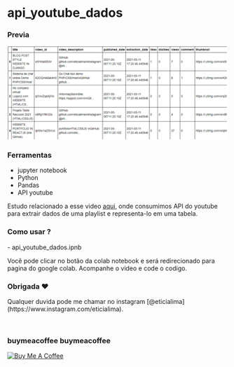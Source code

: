 # api_youtube_dados 
 
### Previa
 
<img src="git/demo.png?raw=true"/>

### Ferramentas
* jupyter notebook
* Python
* Pandas
* API youtube 

<p>Estudo relacionado a esse video <a href="https://www.youtube.com/watch?v=olDCJ1w3FLM">aqui</a>, onde consumimos API do youtube para extrair dados de uma playlist e representa-lo em uma tabela.</P>
 
### Como usar ? 
<p>- api_youtube_dados.ipnb </P><p> Você pode clicar no botão da colab notebook e será redirecionado para pagina do google colab. Acompanhe o video e code o codigo.</P> 

### Obrigada ❤️
<p>Qualquer duvida pode me chamar no instagram [@eticialima](https://www.instagram.com/eticialima).</p> 
<br> 

###  buymeacoffee buymeacoffee
 
<a  href="https://www.buymeacoffee.com/leticialima" target="_blank"><img  src="https://cdn.buymeacoffee.com/buttons/default-red.png" alt="Buy Me A Coffee" height="40" width="170" ></a>
</p><br> 
 
